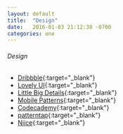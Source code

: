 ```yaml
---
layout: default
title:  "Design"
date:   2016-01-03 21:12:38 -0700
categories: one
---
```


###### Design
*   [Dribbble](http://dribbble.com/){:target="_blank"}
*   [Lovely UI](http://www.lovelyui.com/){:target="_blank"}
*   [Little Big Details](http://littlebigdetails.com/){:target="_blank"}
*   [Mobile Patterns](http://mobile-patterns.com/){:target="_blank"}
*   [Codecademy](http://www.codecademy.com/){:target="_blank"}
*   [patterntap](http://patterntap.com/){:target="_blank"}
*   [Niice](http://niice.co/){:target="_blank"}
